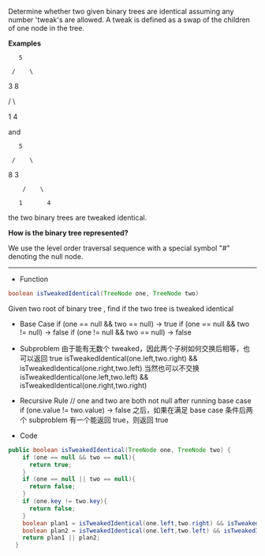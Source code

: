 Determine whether two given binary trees are identical assuming any number 'tweak's are allowed. A tweak is defined as a swap of the children of one node in the tree.

**Examples**

       5

     /    \

3 8

/ \

1 4

and

       5

     /    \

8 3

        /    \

       1       4

the two binary trees are tweaked identical.

**How is the binary tree represented?**

We use the level order traversal sequence with a special symbol "#" denoting the null node.

---

- Function

```java
boolean isTweakedIdentical(TreeNode one, TreeNode two)
```

Given two root of binary tree , find if the two tree is tweaked identical

- Base Case
  if (one == null && two == null) -> true
  if (one == null && two != null) -> false
  if (one != null && two == null) -> false

- Subproblem
  由于能有无数个 tweaked，因此两个子树如何交换后相等，也可以返回 true
  isTweakedIdentical(one.left,two.right) && isTweakedIdentical(one.right,two.left)
  当然也可以不交换
  isTweakedIdentical(one.left,two.left) && isTweakedIdentical(one.right,two.right)
- Recursive Rule
  // one and two are both not null after running base case
  if (one.value != two.value) -> false
  之后，如果在满足 base case 条件后两个 subproblem 有一个能返回 true，则返回 true

- Code

```java
public boolean isTweakedIdentical(TreeNode one, TreeNode two) {
    if (one == null && two == null){
      return true;
    }
    if (one == null || two == null){
      return false;
    }
    if (one.key != two.key){
      return false;
    }
    boolean plan1 = isTweakedIdentical(one.left,two.right) && isTweakedIdentical(one.right,two.left);
    boolean plan2 = isTweakedIdentical(one.left,two.left) && isTweakedIdentical(one.right,two.right);
    return plan1 || plan2;
  }
```
